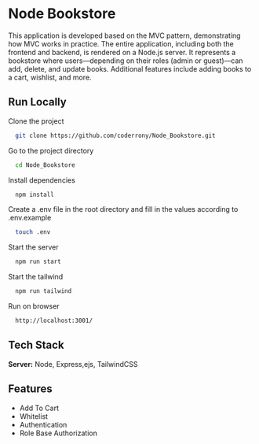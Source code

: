 
# Node Bookstore

This application is developed based on the MVC pattern, demonstrating how MVC works in practice. The entire application, including both the frontend and backend, is rendered on a Node.js server. It represents a bookstore where users—depending on their roles (admin or guest)—can add, delete, and update books. Additional features include adding books to a cart, wishlist, and more.


## Run Locally
Clone the project

```bash
  git clone https://github.com/coderrony/Node_Bookstore.git
```

Go to the project directory

```bash
  cd Node_Bookstore
```

Install dependencies

```bash
  npm install
```
Create a .env file in the root directory and fill in the values according to .env.example

```bash
  touch .env
```

Start the server

```bash
  npm run start
```
Start the tailwind

```bash
  npm run tailwind
```
Run on browser

```bash
  http://localhost:3001/
```


## Tech Stack

**Server:** Node, Express,ejs, TailwindCSS


## Features

- Add To Cart
- Whitelist
- Authentication 
- Role Base Authorization

